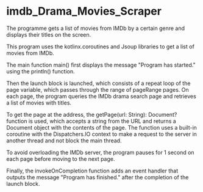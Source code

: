 # imdb_Drama_Movies_Scraper

The programme gets a list of movies from IMDb by a certain genre and displays their titles on the screen.

This program uses the kotlinx.coroutines and Jsoup libraries to get a list of movies from IMDb.

The main function main() first displays the message "Program has started." using the println() function.

Then the launch block is launched, which consists of a repeat loop of the page variable, which passes through the range of pageRange pages. On each page, the program queries the IMDb drama search page and retrieves a list of movies with titles.

To get the page at the address, the getPage(url: String): Document? function is used, which accepts a string from the URL and returns a Document object with the contents of the page. The function uses a built-in coroutine with the Dispatchers.IO context to make a request to the server in another thread and not block the main thread.

To avoid overloading the IMDb server, the program pauses for 1 second on each page before moving to the next page.

Finally, the invokeOnCompletion function adds an event handler that outputs the message "Program has finished." after the completion of the launch block.
